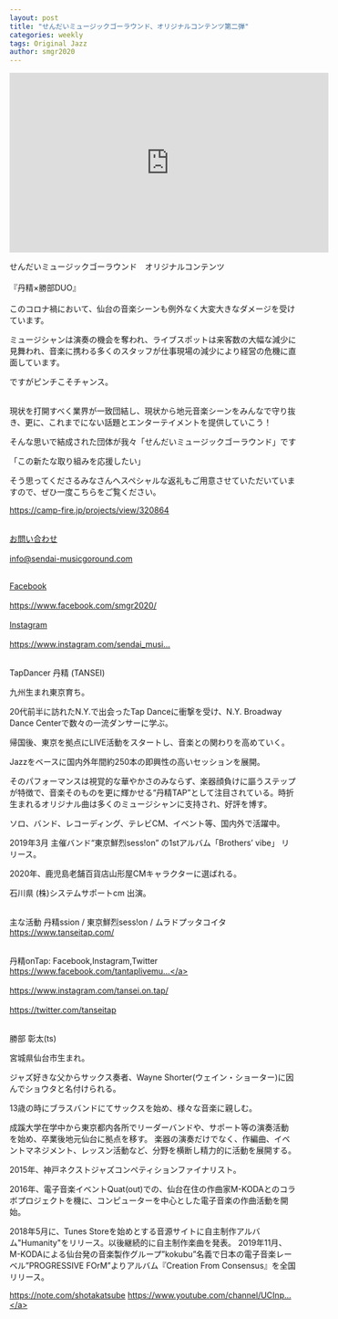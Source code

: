 ```yaml
---
layout: post
title: "せんだいミュージックゴーラウンド、オリジナルコンテンツ第二弾"
categories: weekly
tags: Original Jazz
author: smgr2020
---
```



<iframe width="560" height="315" src="https://www.youtube.com/embed/ifAG3R8wOsw" frameborder="0" allow="accelerometer; autoplay; clipboard-write; encrypted-media; gyroscope; picture-in-picture" allowfullscreen></iframe>


せんだいミュージックゴーラウンド　オリジナルコンテンツ
<br><br>
『丹精×勝部DUO』
<br><br>
このコロナ禍において、仙台の音楽シーンも例外なく大変大きなダメージを受けています。

ミュージシャンは演奏の機会を奪われ、ライブスポットは来客数の大幅な減少に見舞われ、音楽に携わる多くのスタッフが仕事現場の減少により経営の危機に直面しています。

ですがピンチこそチャンス。
<br><br>

現状を打開すべく業界が一致団結し、現状から地元音楽シーンをみんなで守り抜き、更に、これまでにない話題とエンターテイメントを提供していこう！

そんな思いで結成された団体が我々「せんだいミュージックゴーラウンド」です

「この新たな取り組みを応援したい」

そう思ってくださるみなさんへスペシャルな返礼もご用意させていただいていますので、ぜひ一度こちらをご覧ください。

<a href="https://camp-fire.jp/projects/view/320864" rel="noopener noreferrer" target="_blank">https://camp-fire.jp/projects/view/320864</a>
<br><br>

<a href="mailto:info@sendai-musicgoround.com" rel="noopener noreferrer" target="_blank">お問い合わせ <br><br>info@sendai-musicgoround.com</a>
<br><br>

<a href="https://www.facebook.com/smgr2020/" rel="noopener noreferrer" target="_blank">
Facebook<br><br>
https://www.facebook.com/smgr2020/</a>
<br><br>

<a href="https://www.instagram.com/sendai_music_go_round/" rel="noopener noreferrer" target="_blank">
Instagram<br><br>
https://www.instagram.com/sendai_musi...</a>
<br><br>

TapDancer 丹精 (TANSEI)

九州生まれ東京育ち。 

20代前半に訪れたN.Y.で出会ったTap Danceに衝撃を受け、N.Y. Broadway Dance Centerで数々の一流ダンサーに学ぶ。

帰国後、東京を拠点にLIVE活動をスタートし、音楽との関わりを高めていく。

Jazzをベースに国内外年間約250本の即興性の高いセッションを展開。

そのパフォーマンスは視覚的な華やかさのみならず、楽器顔負けに謳うステップが特徴で、音楽そのものを更に輝かせる“丹精TAP”として注目されている。時折生まれるオリジナル曲は多くのミュージシャンに支持され、好評を博す。

ソロ、バンド、レコーディング、テレビCM、イベント等、国内外で活躍中。

2019年3月 主催バンド“東京鮮烈sess!on” の1stアルバム「Brothers’ vibe」 リリース。

2020年、鹿児島老舗百貨店山形屋CMキャラクターに選ばれる。

石川県 (株)システムサポートcm 出演。
<br><br>

主な活動
 丹精ssion / 東京鮮烈sess!on / ムラドプッタコイタ
<a href="https://www.tanseitap.com/" rel="noopener noreferrer" target="_blank">https://www.tanseitap.com/</a>
<br><br>

丹精onTap: Facebook,Instagram,Twitter
<a href="https://www.facebook.com/tantaplivemusic/" rel="noopener noreferrer" target="_blank">https://www.facebook.com/tantaplivemu...</a>
<br><br>
<a href="https://www.instagram.com/tansei.on.tap/" rel="noopener noreferrer" target="_blank">https://www.instagram.com/tansei.on.tap/</a>
<br><br>
<a href="https://twitter.com/tanseitap" rel="noopener noreferrer" target="_blank">https://twitter.com/tanseitap</a>
<br><br>

勝部 彰太(ts)

宮城県仙台市生まれ。 

ジャズ好きな父からサックス奏者、Wayne Shorter(ウェイン・ショーター)に因んでショウタと名付けられる。

13歳の時にブラスバンドにてサックスを始め、様々な音楽に親しむ。

成蹊大学在学中から東京都内各所でリーダーバンドや、サポート等の演奏活動を始め、卒業後地元仙台に拠点を移す。 楽器の演奏だけでなく、作編曲、イベントマネジメント、レッスン活動など、分野を横断し精力的に活動を展開する。

2015年、神戸ネクストジャズコンペティションファイナリスト。 

2016年、電子音楽イベントQuat(out)での、仙台在住の作曲家M-KODAとのコラボプロジェクトを機に、コンピューターを中心とした電子音楽の作曲活動を開始。

2018年5月に、Tunes Storeを始めとする音源サイトに自主制作アルバム"Humanity"をリリース。以後継続的に自主制作楽曲を発表。
2019年11月、M-KODAによる仙台発の音楽製作グループ”kokubu”名義で日本の電子音楽レーベル”PROGRESSIVE FOrM”よりアルバム『Creation From Consensus』を全国リリース。

<a href="https://note.com/shotakatsube" rel="noopener noreferrer" target="_blank">https://note.com/shotakatsube</a>
<a href="https://www.youtube.com/channel/UCInpI0mBadf_93SjwwwBEuA" rel="noopener noreferrer" target="_blank">https://www.youtube.com/channel/UCInp...</a>
